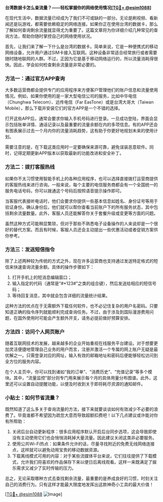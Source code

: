 **台湾数据卡怎么查流量？——轻松掌握你的网络使用情况[[TG💪+ @esim1088](https://t.me/s/esim1088)]**

在现代生活中，数据流量已经成为了我们不可或缺的一部分。无论是刷视频、看新闻还是玩游戏，都需要依赖稳定的网络连接。如果你正在使用台湾的数据卡，那么了解如何查询剩余流量就显得尤为重要了。这篇文章将为你详细介绍几种常见的查询方法，帮助你随时掌控自己的网络使用状况。

首先，让我们来了解一下什么是台湾的数据卡。简单来说，它是一种便携式的移动网络设备，允许用户通过SIM卡接入互联网。这种设备非常适合经常旅行或者需要随时随地联网的人群。不过，正因为它是基于移动网络运行的，所以流量消耗得很快。因此，学会如何检查剩余流量是非常必要的。

### 方法一：通过官方APP查询

大多数运营商都会提供专门的应用程序来方便客户管理他们的账户信息和流量使用情况。例如，如果你使用的是一家大型电信公司的服务，比如中华电信（Chunghwa Telecom）、远传电信（Far EasTone）或是台湾大哥大（Taiwan Mobile），那么下载并安装它们的官方APP是一个不错的选择。

打开这些APP后，通常会要求你输入手机号码进行登录。一旦成功登陆，界面会显示包括账单详情、通话记录以及最重要的流量余额在内的多项信息。有的APP还会有图表展示过去一个月内你的流量消耗趋势，这有助于你更好地规划未来的使用计划。

需要注意的是，在下载这类应用时一定要确保来源可靠，避免误装恶意软件。同时，记得定期更新APP版本以获取最新的功能改进和安全补丁。

### 方法二：拨打客服热线

如果你不太习惯使用智能手机上的各种应用程序，也可以选择直接拨打运营商提供的客服热线来进行咨询。一般来说，每个主要的电信服务商都会有一个全国统一的服务电话号码，你可以拨通这个号码后按照语音提示操作即可。

当客服代表接听电话时，他们会要求你提供一些基本信息如姓名、身份证号等用于验证身份。确认身份后，他们就可以帮你查看当前账户下的所有服务状态，其中包括剩余流量数量。此外，客服人员还能解答你关于套餐升级或变更等方面的问题。

虽然这种方式可能稍显繁琐，但对于那些不熟悉电子设备操作的人来说却是一个很好的替代方案。而且有时候，客服人员还会主动提出一些优惠活动或者促销方案供你参考。

### 方法三：发送短信指令

除了上述两种较为传统的方式之外，现在许多运营商也支持通过发送特定格式的短信来快速查询流量余额。具体的操作步骤如下：

1. 打开手机上的短消息编辑窗口；
2. 输入指定的代码（通常是“#*123#”之类的组合键），然后发送给相应的短信号码；
3. 等待回复消息，其中就会包含详细的流量统计结果。

这种方法的优点在于无需额外下载任何软件，也不必记住复杂的用户名密码。只要知道正确的指令序列就能顺利完成查询任务。不过，由于涉及到国际漫游费用问题，在国外使用时可能会产生额外开支，请务必提前做好预算安排。

### 方法四：访问个人网页账户

随着互联网技术的发展，越来越多的企业开始重视在线服务平台建设。对于想要更加灵活便捷地管理自己业务的用户而言，注册并激活一个专属的网上账户无疑是最优解之一。只需登录对应的网址，输入有效的邮箱地址和密码后便能够轻松访问到全方位的服务内容。

在个人主页中，你可以找到诸如“我的订单”、“消费历史”、“充值记录”等多个模块。其中，“流量监控”部分则专门用来展示每个月的具体用量分布图谱。此外，这里还可以设置自动提醒功能，以便及时收到关于即将耗尽资源的通知邮件。

### 小贴士：如何节省流量？

既然知道了这么多关于查询流量的方法，接下来就要谈谈如何有效减少不必要的浪费了。毕竟谁都不希望因为疏忽大意而导致超额扣费吧！以下几点建议或许能对你有所帮助：

1. 关闭后台自动更新程序：很多应用程序默认开启后台同步选项，这会导致即使没有主动使用它们也会悄悄消耗掉大量流量。因此建议关闭这类非必要服务。
2. 使用公共Wi-Fi热点：如果条件允许的话，尽量寻找附近的免费无线网络连接点，这样就可以避免动用宝贵的移动数据资源。
3. 下载离线模式可用的内容：对于某些流媒体平台来说，它们往往提供了下载模式，允许我们将喜欢的作品保存下来以便日后离线观看。这样一来既满足了娱乐需求又减少了实时传输的压力。

总之，无论采取哪种方式去查找剩余流量，最重要的是养成良好的习惯，时刻关注自己的消费行为。只有这样才能最大限度地发挥出这款神奇小工具的最大价值！

[[TG💪+ @esim1088](https://t.me/s/esim1088) ![Image](https://i.postimg.cc/4NQfJmqS/Snipaste-2025-05-13-00-14-12.png)]
